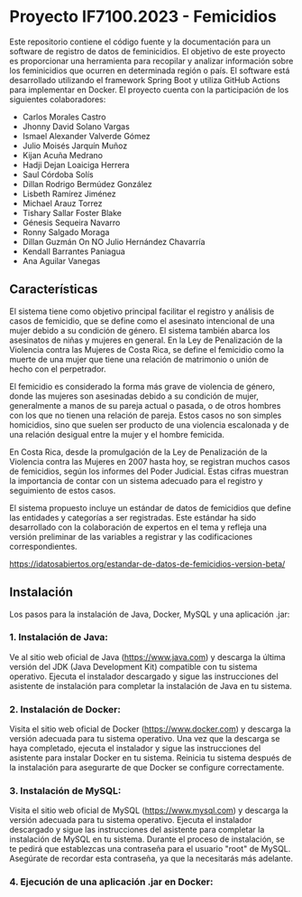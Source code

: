 # Proyecto IF7100.2023 - Femicidios

Este repositorio contiene el código fuente y la documentación para un software de registro de datos de feminicidios. El objetivo de este proyecto es proporcionar una herramienta para recopilar y analizar información sobre los feminicidios que ocurren en determinada región o país. El software está desarrollado utilizando el framework Spring Boot y utiliza GitHub Actions para implementar en Docker. El proyecto cuenta con la participación de los siguientes colaboradores:

- Carlos Morales Castro
- Jhonny David Solano Vargas
- Ismael Alexander Valverde Gómez
- Julio Moisés Jarquín Muñoz
- Kijan Acuña Medrano
- Hadji Dejan Loaiciga Herrera
- Saul Córdoba Solís
- Dillan Rodrigo Bermúdez González
- Lisbeth Ramírez Jiménez
- Michael Arauz Torrez
- Tishary Sallar Foster Blake
- Génesis Sequeira Navarro
- Ronny Salgado Moraga
- Dillan Guzmán On
NO Julio Hernández Chavarría
- Kendall Barrantes Paniagua
- Ana Aguilar Vanegas

## Características

El sistema tiene como objetivo principal facilitar el registro y análisis de casos de femicidio, que se define como el asesinato intencional de una mujer debido a su condición de género. El sistema también abarca los asesinatos de niñas y mujeres en general. En la Ley de Penalización de la Violencia contra las Mujeres de Costa Rica, se define el femicidio como la muerte de una mujer que tiene una relación de matrimonio o unión de hecho con el perpetrador.

El femicidio es considerado la forma más grave de violencia de género, donde las mujeres son asesinadas debido a su condición de mujer, generalmente a manos de su pareja actual o pasada, o de otros hombres con los que no tienen una relación de pareja. Estos casos no son simples homicidios, sino que suelen ser producto de una violencia escalonada y de una relación desigual entre la mujer y el hombre femicida.

En Costa Rica, desde la promulgación de la Ley de Penalización de la Violencia contra las Mujeres en 2007 hasta hoy, se registran muchos casos de femicidios, según los informes del Poder Judicial. Estas cifras muestran la importancia de contar con un sistema adecuado para el registro y seguimiento de estos casos.

El sistema propuesto incluye un estándar de datos de femicidios que define las entidades y categorías a ser registradas. Este estándar ha sido desarrollado con la colaboración de expertos en el tema y refleja una versión preliminar de las variables a registrar y las codificaciones correspondientes.

https://idatosabiertos.org/estandar-de-datos-de-femicidios-version-beta/

## Instalación

Los pasos para la instalación de Java, Docker, MySQL y una aplicación .jar:

### 1. Instalación de Java:

Ve al sitio web oficial de Java (https://www.java.com) y descarga la última versión del JDK (Java Development Kit) compatible con tu sistema operativo.
Ejecuta el instalador descargado y sigue las instrucciones del asistente de instalación para completar la instalación de Java en tu sistema.

### 2. Instalación de Docker:

Visita el sitio web oficial de Docker (https://www.docker.com) y descarga la versión adecuada para tu sistema operativo.
Una vez que la descarga se haya completado, ejecuta el instalador y sigue las instrucciones del asistente para instalar Docker en tu sistema.
Reinicia tu sistema después de la instalación para asegurarte de que Docker se configure correctamente.

### 3. Instalación de MySQL:

Visita el sitio web oficial de MySQL (https://www.mysql.com) y descarga la versión adecuada para tu sistema operativo.
Ejecuta el instalador descargado y sigue las instrucciones del asistente para completar la instalación de MySQL en tu sistema.
Durante el proceso de instalación, se te pedirá que establezcas una contraseña para el usuario "root" de MySQL. Asegúrate de recordar esta contraseña, ya que la necesitarás más adelante.

### 4. Ejecución de una aplicación .jar en Docker:
